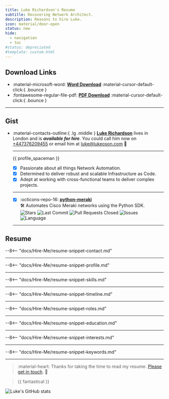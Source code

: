 ```yaml
---
title: Luke Richardson's Resume 
subtitle: Recovering Network Architect.
description: Reasons to hire Luke.
icon: material/door-open
status: new
hide:
  - navigation
  - toc
#status: depreciated
#template: custom.html
---
```


## Download Links

<div class="grid cards" markdown>

- :material-microsoft-word: [__Word Download__](/assets/brand-profile/resume/Luke-Richardson-Resume.docx) :material-cursor-default-click:{ .bounce }
- :fontawesome-regular-file-pdf: [__PDF Download__](/assets/brand-profile/resume/Luke-Richardson-Resume.pdf) :material-cursor-default-click:{ .bounce }

</div>

---

## Gist

<div class="grid cards" markdown>

-   :material-contacts-outline:{ .lg .middle } [__Luke Richardson__](https://www.linkedin.com/in/luke-richardson/) lives in London and is ***available for hire***. You could call him now on [+447376209455](tel:+447376209455) or email him at [luke@lukeoson.com](mailto:lke@lukeoson.com) 🚀

    ---
  
    {{ profile_spaceman }}

    - [x] Passionate about all things Network Automation.
    - [x] Determined to deliver robust and scalable Infrastructure as Code.
    - [x] Adept at working with cross-functional teams to deliver complex projects.
    ---
    - [x] :octicons-repo-16: [**python-meraki**](https://github.com/lukeoson/python-meraki)  
        🛠️ Automates Cisco Meraki networks using the Python SDK.  
        ![Stars](https://img.shields.io/github/stars/lukeoson/python-meraki?style=social)
        ![Last Commit](https://img.shields.io/github/last-commit/lukeoson/python-meraki)
        ![Pull Requests Closed](https://img.shields.io/github/issues-pr-closed/lukeoson/python-meraki)
        ![Issues](https://img.shields.io/github/issues/lukeoson/python-meraki)
        ![Language](https://img.shields.io/github/languages/top/lukeoson/python-meraki)

    ---

</div>

## Resume

--8<-- "docs/Hire-Me/resume-snippet-contact.md"

---

--8<-- "docs/Hire-Me/resume-snippet-profile.md"

---

--8<-- "docs/Hire-Me/resume-snippet-skills.md"

---

--8<-- "docs/Hire-Me/resume-snippet-timeline.md"

---

--8<-- "docs/Hire-Me/resume-snippet-roles.md"

---

--8<-- "docs/Hire-Me/resume-snippet-education.md"

---

--8<-- "docs/Hire-Me/resume-snippet-interests.md"

---
--8<-- "docs/Hire-Me/resume-snippet-keywords.md"

---

> :material-heart: Thanks for taking the time to read my resume. [Please get in touch](mailto:hello@lukeoson.com). 🎉 

> {{ fantastical }}

![Luke's GitHub stats](https://github-readme-stats.vercel.app/api?username=lukeoson&show_icons=true&theme=tokyonight)
